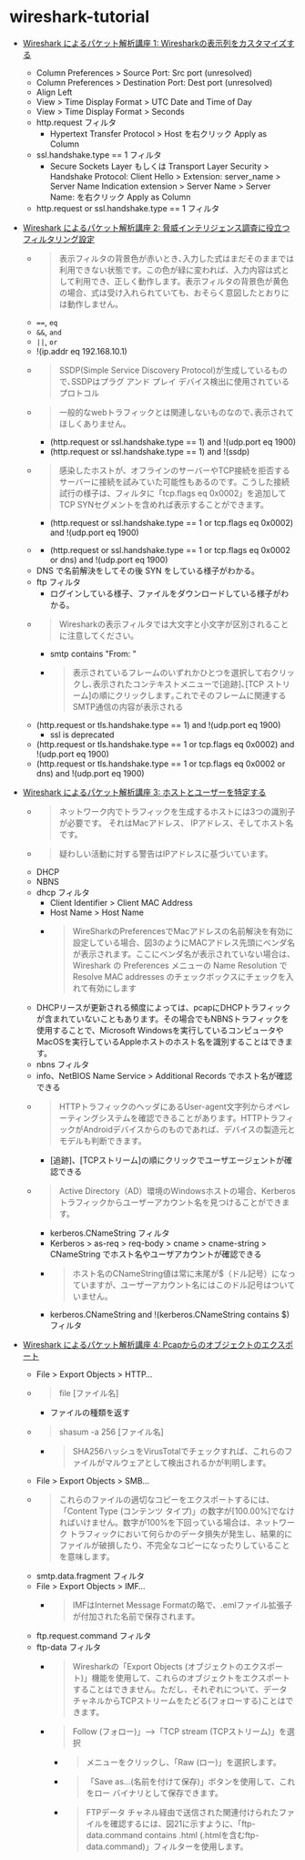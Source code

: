 # wireshark-tutorial

- [Wireshark によるパケット解析講座 1: Wiresharkの表示列をカスタマイズする](https://unit42.paloaltonetworks.jp/unit42-customizing-wireshark-changing-column-display/)
  - Column Preferences > Source Port: Src port (unresolved) 
  - Column Preferences > Destination Port: Dest port (unresolved)  
  - Align Left
  - View > Time Display Format > UTC Date and Time of Day 
  - View > Time Display Format > Seconds
  - http.request フィルタ
    - Hypertext Transfer Protocol > Host を右クリック Apply as Column
  - ssl.handshake.type == 1 フィルタ
    - Secure Sockets Layer もしくは Transport Layer Security > Handshake Protocol: Client Hello > Extension: server_name > Server Name Indication extension > Server Name > Server Name: を右クリック Apply as Column
  - http.request or ssl.handshake.type == 1 フィルタ

- [Wireshark によるパケット解析講座 2: 脅威インテリジェンス調査に役立つフィルタリング設定](https://unit42.paloaltonetworks.jp/using-wireshark-display-filter-expressions/)
  - > 表示フィルタの背景色が赤いとき､入力した式はまだそのままでは利用できない状態です。この色が緑に変われば、入力内容は式として利用でき、正しく動作します。表示フィルタの背景色が黄色の場合、式は受け入れられていても、おそらく意図したとおりには動作しません。
  - `==`, `eq`
  - `&&`, `and`
  - `||`, `or`
  - !(ip.addr eq 192.168.10.1)
  - > SSDP(Simple Service Discovery Protocol)が生成しているもので､SSDPはプラグ アンド プレイ デバイス検出に使用されているプロトコル
  - > 一般的なwebトラフィックとは関連しないものなので､表示されてほしくありません｡
    - (http.request or ssl.handshake.type == 1) and !(udp.port eq 1900)
    - (http.request or ssl.handshake.type == 1) and !(ssdp)
  - > 感染したホストが、オフラインのサーバーやTCP接続を拒否するサーバーに接続を試みていた可能性もあるのです。こうした接続試行の様子は、フィルタに「tcp.flags eq 0x0002」を追加してTCP SYNセグメントを含めれば表示することができます。
    - (http.request or ssl.handshake.type == 1 or tcp.flags eq 0x0002) and !(udp.port eq 1900)
  - > 
    - (http.request or ssl.handshake.type == 1 or tcp.flags eq 0x0002 or dns) and !(udp.port eq 1900)
  - DNS で名前解決をしてその後 SYN をしている様子がわかる。
  - ftp フィルタ
    - ログインしている様子、ファイルをダウンロードしている様子がわかる。
  - > Wiresharkの表示フィルタでは大文字と小文字が区別されることに注意してください。
    - smtp contains "From: "
    - > 表示されているフレームのいずれかひとつを選択して右クリックし､表示されたコンテキストメニューで[追跡]､[TCP ストリーム]の順にクリックします｡これでそのフレームに関連するSMTP通信の内容が表示される
  - (http.request or tls.handshake.type == 1) and !(udp.port eq 1900)
    - ssl is deprecated
  - (http.request or tls.handshake.type == 1 or tcp.flags eq 0x0002) and !(udp.port eq 1900)
  - (http.request or tls.handshake.type == 1 or tcp.flags eq 0x0002 or dns) and !(udp.port eq 1900)
- [Wireshark によるパケット解析講座 3: ホストとユーザーを特定する](https://unit42.paloaltonetworks.jp/using-wireshark-identifying-hosts-and-users/)
  - > ネットワーク内でトラフィックを生成するホストには3つの識別子が必要です。 それはMacアドレス、 IPアドレス、そしてホスト名です。
  - > 疑わしい活動に対する警告はIPアドレスに基づいています。
  - DHCP
  - NBNS
  - dhcp フィルタ
    - Client Identifier > Client MAC Address
    - Host Name > Host Name
    - > WireSharkのPreferencesでMacアドレスの名前解決を有効に設定している場合、図3のようにMACアドレス先頭にベンダ名が表示されます。ここにベンダ名が表示されていない場合は、Wireshark の Preferences メニューの Name Resolution で Resolve MAC addresses のチェックボックスにチェックを入れて有効にします
  - DHCPリースが更新される頻度によっては、pcapにDHCPトラフィックが含まれていないこともあります。その場合でもNBNSトラフィックを使用することで、Microsoft Windowsを実行しているコンピュータやMacOSを実行しているAppleホストのホスト名を識別することはできます。
  - nbns フィルタ
  - info、NetBIOS Name Service > Additional Records でホスト名が確認できる
  - > HTTPトラフィックのヘッダにあるUser-agent文字列からオペレーティングシステムを確認できることがあります。HTTPトラフィックがAndroidデバイスからのものであれば、デバイスの製造元とモデルも判断できます。
    - [追跡]、[TCPストリーム]の順にクリックでユーザエージェントが確認できる
  - > Active Directory（AD）環境のWindowsホストの場合、Kerberosトラフィックからユーザーアカウント名を見つけることができます。
    - kerberos.CNameString フィルタ
    - Kerberos > as-req > req-body > cname > cname-string > CNameString でホスト名やユーザアカウントが確認できる
    - > ホスト名のCNameString値は常に末尾が$（ドル記号）になっていますが、ユーザーアカウント名にはこのドル記号はついていません。
    - kerberos.CNameString and !(kerberos.CNameString contains $) フィルタ
- [Wireshark によるパケット解析講座 4: Pcapからのオブジェクトのエクスポート](https://unit42.paloaltonetworks.jp/using-wireshark-exporting-objects-from-a-pcap/)  
  - File > Export Objects > HTTP…
  - > file [ファイル名] 
    - ファイルの種類を返す
  - > shasum -a 256 [ファイル名]
    - > SHA256ハッシュをVirusTotalでチェックすれば、これらのファイルがマルウェアとして検出されるかが判明します。
  - File > Export Objects > SMB…
  - > これらのファイルの適切なコピーをエクスポートするには、「Content Type (コンテンツ タイプ)」の数字が[100.00%]でなければいけません。数字が100%を下回っている場合は、ネットワーク トラフィックにおいて何らかのデータ損失が発生し、結果的にファイルが破損したり、不完全なコピーになったりしていることを意味します。
  - smtp.data.fragment フィルタ
  - File > Export Objects > IMF…
    - > IMFはInternet Message Formatの略で、.emlファイル拡張子が付加された名前で保存されます。 
  - ftp.request.command フィルタ
  - ftp-data フィルタ
    - > Wiresharkの「Export Objects (オブジェクトのエクスポート)」機能を使用して、これらのオブジェクトをエクスポートすることはできません。ただし、それぞれについて、データ チャネルからTCPストリームをたどる(フォローする)ことはできます。
    - > Follow (フォロー)」–>「TCP stream (TCPストリーム)」を選択
      - > メニューをクリックし、「Raw (ロー)」を選択します。
      - > 「Save as…(名前を付けて保存)」ボタンを使用して、これをロー バイナリとして保存できます。
      - > FTPデータ チャネル経由で送信された関連付けられたファイルを確認するには、図21に示すように、「ftp-data.command contains .html (.htmlを含むftp-data.command)」フィルターを使用します。
